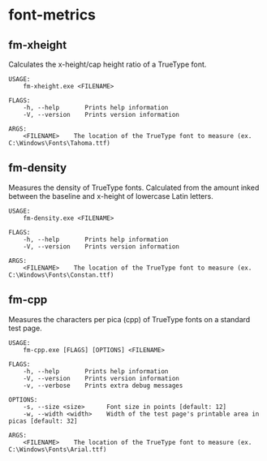 # font-metrics

## fm-xheight

Calculates the x-height/cap height ratio of a TrueType font.

    USAGE:
        fm-xheight.exe <FILENAME>

    FLAGS:
        -h, --help       Prints help information
        -V, --version    Prints version information

    ARGS:
        <FILENAME>    The location of the TrueType font to measure (ex. C:\Windows\Fonts\Tahoma.ttf)

## fm-density

Measures the density of TrueType fonts.
Calculated from the amount inked between the baseline and x-height of lowercase Latin letters.

    USAGE:
        fm-density.exe <FILENAME>

    FLAGS:
        -h, --help       Prints help information
        -V, --version    Prints version information

    ARGS:
        <FILENAME>    The location of the TrueType font to measure (ex. C:\Windows\Fonts\Constan.ttf)

## fm-cpp

Measures the characters per pica (cpp) of TrueType fonts on a standard test page.

    USAGE:
        fm-cpp.exe [FLAGS] [OPTIONS] <FILENAME>

    FLAGS:
        -h, --help       Prints help information
        -V, --version    Prints version information
        -v, --verbose    Prints extra debug messages

    OPTIONS:
        -s, --size <size>      Font size in points [default: 12]
        -w, --width <width>    Width of the test page's printable area in picas [default: 32]

    ARGS:
        <FILENAME>    The location of the TrueType font to measure (ex. C:\Windows\Fonts\Arial.ttf)
